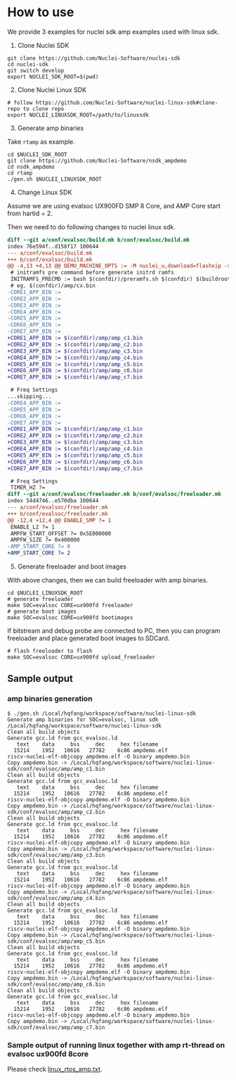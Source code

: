 # How to use

We provide 3 examples for nuclei sdk amp examples used with linux sdk.

1. Clone Nuclei SDK

~~~shell
git clone https://github.com/Nuclei-Software/nuclei-sdk
cd nuclei-sdk
git switch develop
export NUCLEI_SDK_ROOT=$(pwd)
~~~

2. Clone Nuclei Linux SDK

~~~shell
# follow https://github.com/Nuclei-Software/nuclei-linux-sdk#clone-repo to clone repo
export NUCLEI_LINUXSDK_ROOT=/path/to/linuxsdk
~~~

3. Generate amp binaries

Take ``rtamp`` as example.

~~~shell
cd $NUCLEI_SDK_ROOT
git clone https://github.com/Nuclei-Software/nsdk_ampdemo
cd nsdk_ampdemo
cd rtamp
./gen.sh $NUCLEI_LINUXSDK_ROOT
~~~

4. Change Linux SDK

Assume we are using evalsoc UX900FD SMP 8 Core, and AMP Core start from hartid = 2.

Then we need to do following changes to nuclei linux sdk.

~~~diff
diff --git a/conf/evalsoc/build.mk b/conf/evalsoc/build.mk
index 76e594f..d158f17 100644
--- a/conf/evalsoc/build.mk
+++ b/conf/evalsoc/build.mk
@@ -4,13 +4,13 @@ QEMU_MACHINE_OPTS := -M nuclei_u,download=flashxip -smp 8 -m 1.5G
 # initramfs pre command before generate initrd ramfs
 INITRAMFS_PRECMD := bash $(confdir)/preramfs.sh $(confdir) $(buildroot_initramfs_sysroot) copyfiles.txt
 # eg. $(confdir)/amp/cx.bin
-CORE1_APP_BIN :=
-CORE2_APP_BIN :=
-CORE3_APP_BIN :=
-CORE4_APP_BIN :=
-CORE5_APP_BIN :=
-CORE6_APP_BIN :=
-CORE7_APP_BIN :=
+CORE1_APP_BIN := $(confdir)/amp/amp_c1.bin
+CORE2_APP_BIN := $(confdir)/amp/amp_c2.bin
+CORE3_APP_BIN := $(confdir)/amp/amp_c3.bin
+CORE4_APP_BIN := $(confdir)/amp/amp_c4.bin
+CORE5_APP_BIN := $(confdir)/amp/amp_c5.bin
+CORE6_APP_BIN := $(confdir)/amp/amp_c6.bin
+CORE7_APP_BIN := $(confdir)/amp/amp_c7.bin

 # Freq Settings
...skipping...
-CORE4_APP_BIN :=
-CORE5_APP_BIN :=
-CORE6_APP_BIN :=
-CORE7_APP_BIN :=
+CORE1_APP_BIN := $(confdir)/amp/amp_c1.bin
+CORE2_APP_BIN := $(confdir)/amp/amp_c2.bin
+CORE3_APP_BIN := $(confdir)/amp/amp_c3.bin
+CORE4_APP_BIN := $(confdir)/amp/amp_c4.bin
+CORE5_APP_BIN := $(confdir)/amp/amp_c5.bin
+CORE6_APP_BIN := $(confdir)/amp/amp_c6.bin
+CORE7_APP_BIN := $(confdir)/amp/amp_c7.bin

 # Freq Settings
 TIMER_HZ ?=
diff --git a/conf/evalsoc/freeloader.mk b/conf/evalsoc/freeloader.mk
index 54d4746..e570dba 100644
--- a/conf/evalsoc/freeloader.mk
+++ b/conf/evalsoc/freeloader.mk
@@ -12,4 +12,4 @@ ENABLE_SMP ?= 1
 ENABLE_L2 ?= 1
 AMPFW_START_OFFSET ?= 0x5E000000
 AMPFW_SIZE ?= 0x400000
-AMP_START_CORE ?= 8
+AMP_START_CORE ?= 2
~~~

5. Generate freeloader and boot images

With above changes, then we can build freeloader with amp binaries.

~~~shell
cd $NUCLEI_LINUXSDK_ROOT
# generate freeloader
make SOC=evalsoc CORE=ux900fd freeloader
# generate boot images
make SOC=evalsoc CORE=ux900fd bootimages
~~~

If bitstream and debug probe are connected to PC, then you can program freeloader
and place generated boot images to SDCard.

~~~shell
# flash freeloader to flash
make SOC=evalsoc CORE=ux900fd upload_freeloader
~~~

## Sample output

### amp binaries generation

~~~
$ ./gen.sh /Local/hqfang/workspace/software/nuclei-linux-sdk
Generate amp binaries for SOC=evalsoc, linux sdk /Local/hqfang/workspace/software/nuclei-linux-sdk
Clean all build objects
Generate gcc.ld from gcc_evalsoc.ld
   text    data     bss     dec     hex filename
  15214    1952   10616   27782    6c86 ampdemo.elf
riscv-nuclei-elf-objcopy ampdemo.elf -O binary ampdemo.bin
Copy ampdemo.bin -> /Local/hqfang/workspace/software/nuclei-linux-sdk/conf/evalsoc/amp/amp_c1.bin
Clean all build objects
Generate gcc.ld from gcc_evalsoc.ld
   text    data     bss     dec     hex filename
  15214    1952   10616   27782    6c86 ampdemo.elf
riscv-nuclei-elf-objcopy ampdemo.elf -O binary ampdemo.bin
Copy ampdemo.bin -> /Local/hqfang/workspace/software/nuclei-linux-sdk/conf/evalsoc/amp/amp_c2.bin
Clean all build objects
Generate gcc.ld from gcc_evalsoc.ld
   text    data     bss     dec     hex filename
  15214    1952   10616   27782    6c86 ampdemo.elf
riscv-nuclei-elf-objcopy ampdemo.elf -O binary ampdemo.bin
Copy ampdemo.bin -> /Local/hqfang/workspace/software/nuclei-linux-sdk/conf/evalsoc/amp/amp_c3.bin
Clean all build objects
Generate gcc.ld from gcc_evalsoc.ld
   text    data     bss     dec     hex filename
  15214    1952   10616   27782    6c86 ampdemo.elf
riscv-nuclei-elf-objcopy ampdemo.elf -O binary ampdemo.bin
Copy ampdemo.bin -> /Local/hqfang/workspace/software/nuclei-linux-sdk/conf/evalsoc/amp/amp_c4.bin
Clean all build objects
Generate gcc.ld from gcc_evalsoc.ld
   text    data     bss     dec     hex filename
  15214    1952   10616   27782    6c86 ampdemo.elf
riscv-nuclei-elf-objcopy ampdemo.elf -O binary ampdemo.bin
Copy ampdemo.bin -> /Local/hqfang/workspace/software/nuclei-linux-sdk/conf/evalsoc/amp/amp_c5.bin
Clean all build objects
Generate gcc.ld from gcc_evalsoc.ld
   text    data     bss     dec     hex filename
  15214    1952   10616   27782    6c86 ampdemo.elf
riscv-nuclei-elf-objcopy ampdemo.elf -O binary ampdemo.bin
Copy ampdemo.bin -> /Local/hqfang/workspace/software/nuclei-linux-sdk/conf/evalsoc/amp/amp_c6.bin
Clean all build objects
Generate gcc.ld from gcc_evalsoc.ld
   text    data     bss     dec     hex filename
  15214    1952   10616   27782    6c86 ampdemo.elf
riscv-nuclei-elf-objcopy ampdemo.elf -O binary ampdemo.bin
Copy ampdemo.bin -> /Local/hqfang/workspace/software/nuclei-linux-sdk/conf/evalsoc/amp/amp_c7.bin
~~~

### Sample output of running linux together with amp rt-thread on evalsoc ux900fd 8core

Please check [linux_rtos_amp.txt](linux_rtos_amp.txt).
